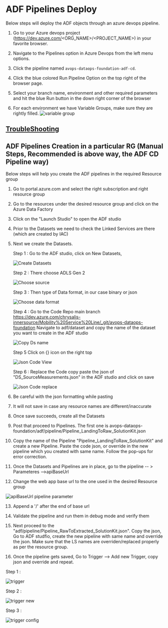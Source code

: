 
# ADF Pipelines Deploy 
Below steps will deploy the ADF objects through an azure devops pipeline.

1. Go to your Azure devops project (https://dev.azure.com/<ORG_NAME>/<PROJECT_NAME>) in your favorite browser.

2. Navigate to the Pipelines option in Azure Devops from the left menu options.

3. Click the pipeline named `avops-dataops-foundation-adf-cd`.

4. Click the blue colored Run Pipeline Option on the top right of the browser page.

5. Select your branch name, environment and other required parameters and hit the blue Run button in the down right corner of the browser

6. For each environment we have Variable Groups, make sure they are rightly filled.
   ![variable group](images/variableGroup.png)

## [TroubleShooting](TroubleShooting.md)


## ADF Pipelines Creation in a particular RG (Manual Steps, Recommended is above way, the ADF CD Pipeline way)

Below steps will help you create the ADF pipelines in the required Resource group

1. Go to portal.azure.com and select the right subscription and right resource group

2. Go to the resources under the desired resource group and click on the Azure Data Factory

3. Click on the "Launch Studio" to open the ADF studio

4. Prior to the Datasets we need to check the Linked Services are there (which are created by IAC)

5. Next we create the Datasets.

   Step 1 : Go to the ADF studio, click on New Datasets,

   ![Create Datasets](images/createDataset.png)

   Step 2 : There choose ADLS Gen 2

   ![Choose source](images/adf-createdataset-step1.png)

   Step 3 : Then type of Data format, in our case binary or json

   ![Choose data format](images/selectDataFormat.png)

   Step 4 : Go to the Code Repo main branch https://dev.azure.com/chrysalis-innersource/Mobility%20Service%20Line/_git/avops-dataops-foundation
   Navigate to adf/dataset and copy the name of the dataset you want to create in the ADF studio


   ![Copy Ds name](images/CopyDSNameFromCodebase.png)

   Step 5  Click on {} icon on the right top 

   ![Json Code View](images/ViewJsonCodeForDataset.png)

   Step 6 : Replace the Code copy paste the json of "DS_SourceMeasurements.json" in the ADF studio and click on save

   ![Json Code replace](images/ReplaceDSCode.png)

 
6. Be careful with the json formatting while pasting 

7. It will not save in case any resource names are different/inaccurate

8. Once save succeeds, create all the Datasets

9. Post that proceed to Pipelines. The first one is avops-dataops-foundation/adf/pipeline/Pipeline_LandingToRaw_SolutionKit.json

10. Copy the name of the Pipeline "Pipeline_LandingToRaw_SolutionKit" and create a new Pipeline. Paste the code json, or override in the new pipeline which you created with same name. Follow the pop-ups for error correction.

11. Once the Datasets and Pipelines are in place, go to the pipeline -- > Parameteres -->apiBaseUrl 

12. Change the web app base url to the one used in the desired Resource group

   ![apiBaseUrl pipeline parameter](images/baseurlForApi.png)

13. Append a '/' after the end of base url

14. Validate the pipeline and run them in debug mode and verify them

15. Next proceed to the "adf/pipeline/Pipeline_RawToExtracted_SolutionKit.json". Copy the json, Go to ADF studfio, create the new pipeline with same name and override the json. Make sure that the LS names are overriden/replaced properly as per the resource group.

16. Once the pipeline gets saved, Go to Trigger --> Add new Trigger, copy json and override and repeat.

   Step 1 :

   ![trigger](images/trigger.png)

   Step 2 : 

   ![trigger new](images/trigger_new.png)

   Step 3 : 

   ![trigger config](images/triggerConfig.png)

